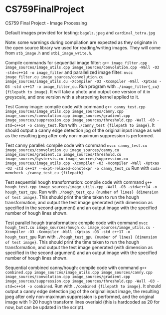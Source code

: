 # CS759FinalProject
CS759 Final Project - Image Processing

Default images provided for testing: `bagelz.jpeg` and `cardinal_tetra.jpg`

Note: some warnings during compilation are expected as they originate in the open source library we used for reading/writing images. They will come from `stb_image.h` and `stbi_image_write.h`.

Compile commands for sequential image filter: `g++ image_filter.cpp image_sources/image_utils.cpp image_sources/convolution.cpp -Wall -O3 -std=c++14 -o image_filter` and parallelized image filter: `nvcc image_filter.cu image_sources/convolution.cu image_sources/image_utils.cu -Xcompiler -O3 -Xcompiler -Wall -Xptxas -O3 -std c++17 -o image_filter_cu`. Run program with `./image_filter{_cu} {filepath to image}`. It will take a photo and output one version of it in greyscale, and one version with a sharpening kernel applied to it.

Test Canny image: compile code with command `g++ canny_test.cpp image_sources/image_utils.cpp image_sources/canny.cpp image_sources/convolution.cpp image_sources/gradient.cpp image_sources/suppression.cpp image_sources/threshold.cpp -Wall -O3 -std=c++14 -o canny_test`. Run with `./canny_test {filepath to image}`. It should output a canny edge detection jpg of the original input image as well as the resulting jpeg after only non-maximum suppression is performed.

Test canny parallel: compile code with command `nvcc canny_test.cu image_sources/convolution.cu image_sources/canny.cu image_sources/gradient.cu image_sources/threshold.cu image_sources/hystersis.cu image_sources/suppression.cu image_sources/image_utils.cpp -Xcompiler -O3 -Xcompiler -Wall -Xptxas -O3 -std c++17 --expt-relaxed-constexpr -o canny_test_cu` Run with `cuda-memcheck ./canny_test_cu {filepath}`

Test sequential hough transformation: compile code with command `g++ hough_test.cpp image_sources/image_utils.cpp -Wall -O3 -std=c++14 -o hough_test_cpu`. Run with `./hough_test_cpu {number of lines} {dimension of test image}`. This should print the time taken to run the hough transformation, and output the test image generated (with dimension as specified in the second argument) and an output image with the specified number of hough lines shown.

Test parallel hough transformation: compile code with command `nvcc hough_test.cu image_sources/hough.cu image_sources/image_utils.cu -Xcompiler -O3 -Xcompiler -Wall -Xptxas -O3 -std c++17 -o hough_test_gpu` Run with `./hough_test_gpu {number of lines} {dimension of test image}`. This should print the time taken to run the hough transformation, and output the test image generated (with dimension as specified in the second argument) and an output image with the specified number of hough lines shown.

Sequential combined canny/hough: compile code with command `g++ combined.cpp image_sources/image_utils.cpp image_sources/canny.cpp image_sources/convolution.cpp image_sources/gradient.cpp image_sources/suppression.cpp image_sources/threshold.cpp -Wall -O3 -std=c++14 -o combined`. Run with `./combined {filepath to image}`. It should output a canny edge detection jpg of the original input image, the resulting jpeg after only non-maximum suppression is performed, and the original image with 1-20 hough transform lines overlaid (this is hardcoded as 20 for now, but can be updated in the script).
